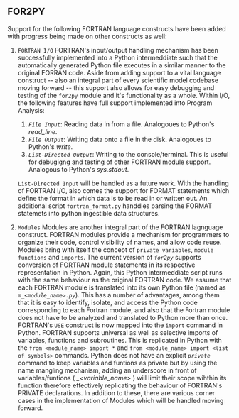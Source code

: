 ## FOR2PY

Support for the following FORTRAN language constructs have been added with progress being made on other constructs as well:
1. `FORTRAN I/O`
    FORTRAN's input/output handling mechanism has been successfully implemented into a Python intermeddiate such that the automatically generated Python file executes in a similar manner to the original FORRAN code. Aside from adding support to a vital language construct -- also an integral part of every scientific model codebase moving forward -- this support also allows for easy debugging and testing of the `for2py` module and it's functionality as a whole. Within I/O, the following features have full support implemented into Program Analysis:
    1. _`File Input`_: Reading data in from a file. Analogoues to Python's _read_line_.
    2. _`File Output`_: Writing data onto a file in the disk. Analogoues to Python's _write_.
    3. _`List-Directed Output`_: Writing to the console/terminal. This is useful for debugigng and testing of other FORTRAN module support. Analogous to Python's _sys.stdout_.

    `List-Directed Input` will be handled as a future work. With the handling of FORTRAN I/O, also comes the support for FORMAT statements which define the format in which data is to be read in or written out. An additional script `fortran_format.py` handdles parsing the FORMAT statemets into python ingestible data structures. 
    
2.  `Modules`
    Modules are another integral part of the FORTRAN lagnguage construct. FORTRAN modules provide a mechanism for programmers to organize their code, control visibility of names, and allow code reuse. Modules bring with itself the concept of `private variables`, `module functions` and `imports`. The current version of _`for2py`_ supports conversion of FORTRAN module statements in its respective representation in Python. Again, this Python intermeddiate script runs with the same behaviour as the original FORTRAN code.
    We assume that each FORTRAN module is translated into its own Python file (named as _`m_<module_name>.py`_).  This has a number of advantages, among them that it is easy to identify, isolate, and access the Python code corresponding to each Fortran module, and also that the Fortran module does not have to be analyzed and translated to Python more than once.
    FORTRAN's `USE` construct is now mapped into the `import` command in Python. FORTRAN supports universal as well as selective imports of variables, functions and subroutines. This is replicated in Python with the `from <module_name> import *` and `from <module_name> import <list of symbols>` commands.
    Python does not have an explicit _`private`_ command to keep variables and funtions as private but by using the name mangling mechanism, adding an underscore in front of variables/funtions ( _\_<variable_name>_ ) will limit their scope wihthin its function therefore effectively replicating the behaviour of FORTRAN's PRIVATE declarations.
    In addition to these, there are various corner cases in the implementation of Modules which will be handled moving forward.
